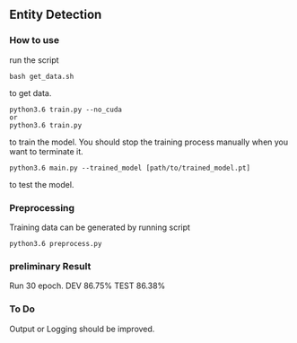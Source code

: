 ## Entity Detection

### How to use

run the script
```
bash get_data.sh
```
to get data.

```
python3.6 train.py --no_cuda
or
python3.6 train.py
```

to train the model. You should stop the training process manually when you want to terminate it.

```
python3.6 main.py --trained_model [path/to/trained_model.pt]
```

to test the model.

### Preprocessing

Training data can be generated by running script

```
python3.6 preprocess.py
```

### preliminary Result

Run 30 epoch.
DEV  86.75%
TEST 86.38%

### To Do

Output or Logging should be improved.
